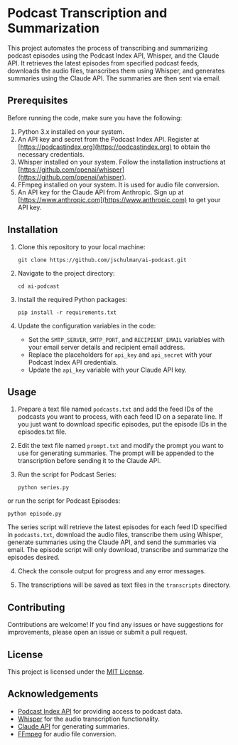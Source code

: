 # Podcast Transcription and Summarization

This project automates the process of transcribing and summarizing podcast episodes using the Podcast Index API, Whisper, and the Claude API. It retrieves the latest episodes from specified podcast feeds, downloads the audio files, transcribes them using Whisper, and generates summaries using the Claude API. The summaries are then sent via email.

## Prerequisites

Before running the code, make sure you have the following:

1. Python 3.x installed on your system.
2. An API key and secret from the Podcast Index API. Register at [https://podcastindex.org](https://podcastindex.org) to obtain the necessary credentials.
3. Whisper installed on your system. Follow the installation instructions at [https://github.com/openai/whisper](https://github.com/openai/whisper).
4. FFmpeg installed on your system. It is used for audio file conversion.
5. An API key for the Claude API from Anthropic. Sign up at [https://www.anthropic.com](https://www.anthropic.com) to get your API key.

## Installation

1. Clone this repository to your local machine:
   ```
   git clone https://github.com/jschulman/ai-podcast.git
   ```

2. Navigate to the project directory:
   ```
   cd ai-podcast
   ```

3. Install the required Python packages:
   ```
   pip install -r requirements.txt
   ```

4. Update the configuration variables in the code:
   - Set the `SMTP_SERVER`, `SMTP_PORT`, and `RECIPIENT_EMAIL` variables with your email server details and recipient email address.
   - Replace the placeholders for `api_key` and `api_secret` with your Podcast Index API credentials.
   - Update the `api_key` variable with your Claude API key.

## Usage

1. Prepare a text file named `podcasts.txt` and add the feed IDs of the podcasts you want to process, with each feed ID on a separate line.  If you just want to download specific episodes, put the episode IDs in the episodes.txt file.

2. Edit the text file named `prompt.txt` and modify the prompt you want to use for generating summaries. The prompt will be appended to the transcription before sending it to the Claude API.

3. Run the script for Podcast Series:
   ```
   python series.py
   ```

or run the script for Podcast Episodes:
   ```
   python episode.py
   ```

   The series script will retrieve the latest episodes for each feed ID specified in `podcasts.txt`, download the audio files, transcribe them using Whisper, generate summaries using the Claude API, and send the summaries via email.  The episode script will only download, transcribe and summarize the episodes desired.

4. Check the console output for progress and any error messages.

5. The transcriptions will be saved as text files in the `transcripts` directory.

## Contributing

Contributions are welcome! If you find any issues or have suggestions for improvements, please open an issue or submit a pull request.

## License

This project is licensed under the [MIT License](LICENSE).

## Acknowledgements

- [Podcast Index API](https://podcastindex.org) for providing access to podcast data.
- [Whisper](https://github.com/openai/whisper) for the audio transcription functionality.
- [Claude API](https://www.anthropic.com) for generating summaries.
- [FFmpeg](https://ffmpeg.org) for audio file conversion.

```
